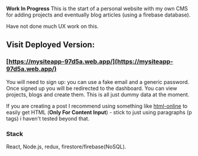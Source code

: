 
**Work In Progress**
This is the start of a personal website with my own CMS for adding projects and eventually blog articles (using a firebase database). 

Have not done much UX work on this.

## Visit Deployed Version:
### [https://mysiteapp-97d5a.web.app/](https://mysiteapp-97d5a.web.app/)

You will need to sign up: you can use a fake email and a generic password.
Once signed up you will be redirected to the dashboard. You can view projects, blogs and create them. This is all just dummy data at the moment.

If you are creating a post I recommend using something like [html-online](https://html-online.com/editor/) to easily get HTML (**Only For Content Input**) - stick to just using paragraphs (p tags) i haven't tested beyond that.

### Stack
React, Node.js, redux, firestore/firebase(NoSQL).
